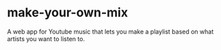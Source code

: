 # make-your-own-mix
A web app for Youtube music that lets you make a playlist based on what artists you want to listen to. 
